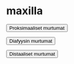 # maxilla

<button class="green-button" id="maxilla_proksimaalinen">Proksimaaliset murtumat</button>

<button class="green-button" id="maxilla_diafyysi">Diafyysin murtumat</button>

<button class="green-button" id="maxilla_distaalinen">Distaaliset murtumat</button>

